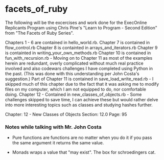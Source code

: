 # facets_of_ruby

The following will be the excercises and work done for the ExecOnline Replicants Program using Chris Pine's "Learn to Program - Second Edition" from "The Facets of Ruby Series".

Chapters 1 - 6 are contained in hello_world.rb.
Chapter 7 is contained in flow_control.rb
Chapter 8 is containted in arrays_and_iterators.rb
Chapter 9 is containted in writing_your_own_methods.rb
Chapter 10 is contained in fun_with_recursion.rb - Moving on to Chapter 11 as most of the examples herein are redundant, overly complicated without much real practice involved and also codewars challenges I have completed using Python in the past. (This was done with this understanding per John Costa's suggestion.)
Part of Chapter 11 is contained in save_load_write_read.rb - I skipped much of this chapter due to the fact that it was asking me to modify files on my computer, which I am not equipped to do, nor comfortable doing.
Chapter 12 - Contained in new_classes_of_objects.rb - Some challenges skipped to save time, I can achieve these but would rather delve into more interesting topics such as classes and studying hashes further.

Chapter: 12 - New Classes of Objects
Section: 12.0
Page: 95

### Notes while talking with Mr. John Costa

- Pure functions are functions are no matter when you do it if you pass the same argument it returns the same value.

- Monads wraps a value that "may exist". The box for schroedingers cat.
